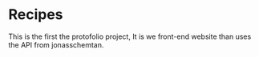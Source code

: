 # Recipes
This is the first the protofolio project, It is we front-end website than uses the API from jonasschemtan.
